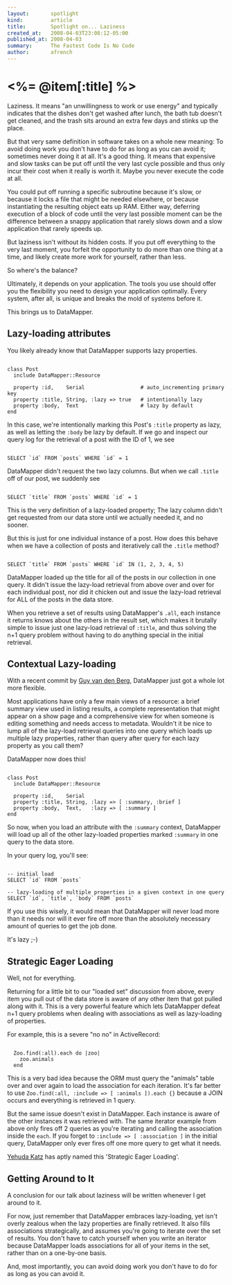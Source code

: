 ```yaml
---
layout:       spotlight
kind:         article
title:        Spotlight on... Laziness
created_at:   2008-04-03T23:08:12-05:00
published_at: 2008-04-03
summary:      The Fastest Code Is No Code
author:       afrench
---
```


<%= @item[:title] %>
================

Laziness. It means "an unwillingness to work or use energy" and typically
indicates that the dishes don't get washed after lunch, the bath tub doesn't get
cleaned, and the trash sits around an extra few days and stinks up the place.

But that very same definition in software takes on a whole new meaning: To avoid
doing work you don't have to do for as long as you can avoid it; sometimes never
doing it at all. It's a good thing. It means that expensive and slow tasks can
be put off until the very last cycle possible and thus only incur their cost
when it really is worth it. Maybe you never execute the code at all.

You could put off running a specific subroutine because it's slow, or because it
locks a file that might be needed elsewhere, or because instantiating the
resulting object eats up RAM. Either way, deferring execution of a block of code
until the very last possible moment can be the difference between a snappy
application that rarely slows down and a slow application that rarely speeds up.

But laziness isn't without its hidden costs. If you put off everything to the
very last moment, you forfeit the opportunity to do more than one thing at a
time, and likely create more work for yourself, rather than less.

So where's the balance?

Ultimately, it depends on your application. The tools you use should offer you
the flexibility you need to design your application optimally. Every system,
after all, is unique and breaks the mold of systems before it.

This brings us to DataMapper.

Lazy-loading attributes
-----------------------

You likely already know that DataMapper supports lazy properties.

<pre><code class="language-ruby">
class Post
  include DataMapper::Resource

  property :id,    Serial                  # auto_incrementing primary key
  property :title, String, :lazy => true   # intentionally lazy
  property :body,  Text                    # lazy by default
end
</code></pre>

In this case, we're intentionally marking this Post's `:title` property as lazy,
as well as letting the `:body` be lazy by default. If we go and inspect our
query log for the retrieval of a post with the ID of 1, we see

<pre><code class="language-sql">
SELECT `id` FROM `posts` WHERE `id` = 1
</code></pre>

DataMapper didn't request the two lazy columns. But when we call `.title` off of
our post, we suddenly see

<pre><code class="language-sql">
SELECT `title` FROM `posts` WHERE `id` = 1
</code></pre>

This is the very definition of a lazy-loaded property; The lazy column didn't
get requested from our data store until we actually needed it, and no sooner.

But this is just for one individual instance of a post. How does this behave
when we have a collection of posts and iteratively call the `.title` method?

<pre><code class="language-sql">
SELECT `title` FROM `posts` WHERE `id` IN (1, 2, 3, 4, 5)
</code></pre>

DataMapper loaded up the title for all of the posts in our collection in one
query. It didn't issue the lazy-load retrieval from above over and over for each
individual post, nor did it chicken out and issue the lazy-load retrieval for
ALL of the posts in the data store.

When you retrieve a set of results using DataMapper's `.all`, each instance it
returns knows about the others in the result set, which makes it brutally simple
to issue just one lazy-load retrieval of `:title`, and thus solving the n+1
query problem without having to do anything special in the initial retrieval.

Contextual Lazy-loading
-----------------------

With a recent commit by [Guy van den Berg](http://www.guyvdb.info/ruby/lazy-loading-properties-in-datamapper/),
DataMapper just got a whole lot more flexible.

Most applications have only a few main views of a resource: a brief summary view
used in listing results, a complete representation that might appear on a show
page and a comprehensive view for when someone is editing something and needs
access to metadata. Wouldn't it be nice to lump all of the lazy-load retrieval
queries into one query which loads up multiple lazy properties, rather than
query after query for each lazy property as you call them?

DataMapper now does this!

<pre><code class="language-ruby">
class Post
  include DataMapper::Resource

  property :id,    Serial
  property :title, String, :lazy => [ :summary, :brief ]
  property :body,  Text,   :lazy => [ :summary ]
end
</code></pre>

So now, when you load an attribute with the `:summary` context, DataMapper will
load up all of the other lazy-loaded properties marked `:summary` in one query
to the data store.

In your query log, you'll see:

<pre><code class="language-sql">
-- initial load
SELECT `id` FROM `posts`

-- lazy-loading of multiple properties in a given context in one query
SELECT `id`, `title`, `body` FROM `posts`
</code></pre>

If you use this wisely, it would mean that DataMapper will never load more than
it needs nor will it ever fire off more than the absolutely necessary amount of
queries to get the job done.

It's lazy ;-)

Strategic Eager Loading
-----------------------

Well, not for everything.

Returning for a little bit to our "loaded set" discussion from above, every item
you pull out of the data store is aware of any other item that got pulled along
with it. This is a very powerful feature which lets DataMapper defeat n+1 query
problems when dealing with associations as well as lazy-loading of properties.

For example, this is a severe "no no" in ActiveRecord:

<pre><code class="language-ruby">
  Zoo.find(:all).each do |zoo|
    zoo.animals
  end
</code></pre>

This is a very bad idea because the ORM must query the "animals" table over and
over again to load the association for each iteration. It's far better to use
`Zoo.find(:all, :include => [ :animals ]).each {}` because a JOIN occurs and
everything is retrieved in 1 query.

But the same issue doesn't exist in DataMapper. Each instance is aware of the
other instances it was retrieved with. The same iterator example from above only
fires off 2 queries as you're iterating and calling the association inside the
`each`. If you forget to `:include => [ :association ]` in the initial query,
DataMapper only ever fires off one more query to get what it needs.

[Yehuda Katz](http://www.yehudakatz.com/) has aptly named this 'Strategic Eager Loading'.

Getting Around to It
--------------------

A conclusion for our talk about laziness will be written whenever I get around
to it.

For now, just remember that DataMapper embraces lazy-loading, yet isn't overly
zealous when the lazy properties are finally retrieved. It also fills
associations strategically, and assumes you're going to iterate over the set of
results. You don't have to catch yourself when you write an iterator because
DataMapper loads associations for all of your items in the set, rather than on a
one-by-one basis.

And, most importantly, you can avoid doing work you don't have to do for as long
as you can avoid it.
